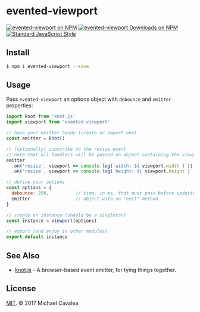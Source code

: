 # evented-viewport

[![evented-viewport on NPM](https://img.shields.io/npm/v/evented-viewport.svg?style=flat-square)](https://www.npmjs.com/package/evented-viewport) [![evented-viewport Downloads on NPM](https://img.shields.io/npm/dm/evented-viewport.svg?style=flat-square)](https://www.npmjs.com/package/evented-viewport) [![Standard JavaScript Style](https://img.shields.io/badge/code_style-standard-brightgreen.svg?style=flat-square)](http://standardjs.com/)

## Install

```sh
$ npm i evented-viewport --save
```

## Usage

Pass `evented-viewport` an options object with `debounce` and `emitter` properties:

```javascript
import knot from 'knot.js'
import viewport from 'evented-viewport'

// have your emitter handy (create or import one)
const emitter = knot()

// (optionally) subscribe to the resize event
// note that all handlers will be passed an object containing the viewport width/height
emitter
  .on('resize', viewport => console.log(`width: ${ viewport.width }`))
  .on('resize', viewport => console.log(`height: ${ viewport.height }`))

// define your options
const options = {
  debounce: 250,          // time, in ms, that must pass before updating the viewport width/height on resize
  emitter                 // object with an "emit" method
}

// create an instance (should be a singleton)
const instance = viewport(options)

// export (and enjoy in other modules)
export default instance
```

## See Also

* [knot.js](https://github.com/callmecavs/knot.js) - A browser-based event emitter, for tying things together.

## License

[MIT](https://opensource.org/licenses/MIT). © 2017 Michael Cavalea

